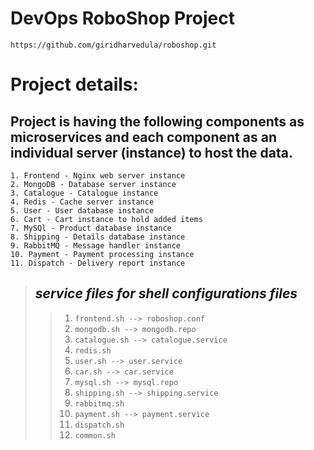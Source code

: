 # DevOps RoboShop Project

```
https://github.com/giridharvedula/roboshop.git
```

# Project details:
## <a> Project is having the following components as microservices and each component as an individual server (instance) to host the data.</a>

    1. Frontend - Nginx web server instance 
    2. MongoDB - Database server instance
    3. Catalogue - Catalogue instance 
    4. Redis - Cache server instance 
    5. User - User database instance 
    6. Cart - Cart instance to hold added items 
    7. MySQl - Product database instance 
    8. Shipping - Details database instance
    9. RabbitMQ - Message handler instance 
    10. Payment - Payment processing instance 
    11. Dispatch - Delivery report instance

> ## <a> _service files for shell configurations files_ </a> 
>> 1. `frontend.sh --> roboshop.conf`
>> 2. `mongodb.sh --> mongodb.repo`
>> 3. `catalogue.sh --> catalogue.service`
>> 4. `redis.sh`
>> 5. `user.sh --> user.service`
>> 6. `car.sh --> car.service`
>> 7. `mysql.sh --> mysql.repo` 
>> 8. `shipping.sh --> shipping.service`
>> 9. `rabbitmq.sh` 
>> 10. `payment.sh --> payment.service`
>> 11. `dispatch.sh`
>> 12. `common.sh`
